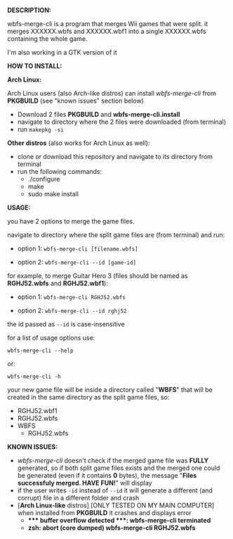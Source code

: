 **DESCRIPTION:**

wbfs-merge-cli is a program that merges Wii games that were split.
it merges XXXXXX.wbfs and XXXXXX.wbf1 into a single XXXXXX.wbfs containing the whole game.

I'm also working in a GTK version of it

**HOW TO INSTALL:**

**Arch Linux:**

Arch Linux users (also Arch-like distros) can install _wbfs-merge-cli_ from **PKGBUILD** (see "known issues" section below)
- Download 2 files __PKGBUILD__ and __wbfs-merge-cli.install__
- navigate to directory where the 2 files were downloaded (from terminal)
- run `makepkg -si`

**Other distros** (also works for Arch Linux as well):
- clone or download this repository and navigate to its directory from terminal
- run the following commands:
    - ./configure
    - make
    - sudo make install

**USAGE:**

you have 2 options to merge the game files.
    
navigate to directory where the split game files are (from terminal)
and run:

- option 1: `wbfs-merge-cli [filename.wbfs]`

- option 2: `wbfs-merge-cli --id [game-id]`

for example, to merge Guitar Hero 3 (files should be named as **RGHJ52.wbfs** and **RGHJ52.wbf1**):

- option 1: `wbfs-merge-cli RGHJ52.wbfs`

- option 2: `wbfs-merge-cli --id rghj52`

the id passed as `--id` is case-insensitive


for a list of usage options use:

`wbfs-merge-cli --help`

or:

`wbfs-merge-cli -h`

your new game file will be inside a directory called "**WBFS**" that will be created in the same directory as the split game files, so:
* RGHJ52.wbf1
* RGHJ52.wbfs
* WBFS
    - RGHJ52.wbfs

**KNOWN ISSUES:**
* _wbfs-merge-cli_ doesn't check if the merged game file was **FULLY** generated, so if both split game files exists and the merged one could be generated (even if it contains __0__ bytes), the message "__Files successfuly merged. HAVE FUN!__" will display
* if the user writes `-id` instead of `--id` it will generate a different (and corrupt) file in a different folder and crash
* \[__Arch Linux-like__ distros\] \[ONLY TESTED ON MY MAIN COMPUTER\] when installed from __PKGBUILD__ it crashes and displays error
    - __\*\*\* buffer overflow detected \*\*\*: wbfs-merge-cli terminated__
    - __zsh: abort (core dumped)  wbfs-merge-cli RGHJ52.wbfs__